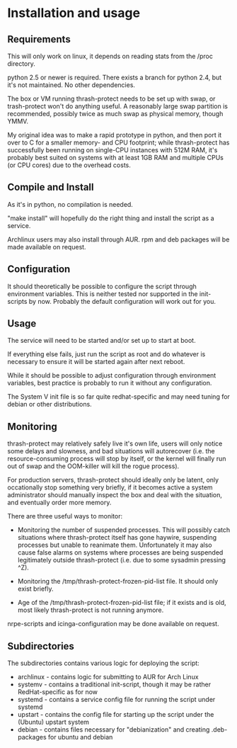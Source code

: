 Installation and usage
======================

Requirements
------------

This will only work on linux, it depends on reading stats from the
/proc directory.

python 2.5 or newer is required.  There exists a branch for python
2.4, but it's not maintained.  No other dependencies.

The box or VM running thrash-protect needs to be set up with swap, or
trash-protect won't do anything useful.  A reasonably large swap
partition is recommended, possibly twice as much swap as physical
memory, though YMMV.

My original idea was to make a rapid prototype in python, and then
port it over to C for a smaller memory- and CPU footprint; while
thrash-protect has successfully been running on single-CPU instances
with 512M RAM, it's probably best suited on systems with at least 1GB
RAM and multiple CPUs (or CPU cores) due to the overhead costs.

Compile and Install
-------------------

As it's in python, no compilation is needed.

"make install" will hopefully do the right thing and install the
script as a service.  

Archlinux users may also install through AUR.  rpm and deb packages
will be made available on request.

Configuration
-------------

It should theoretically be possible to configure the script through
environment variables.  This is neither tested nor supported in the
init-scripts by now.  Probably the default configuration will work out
for you.

Usage
-----

The service will need to be started and/or set up to start at boot.

If everything else fails, just run the script as root and do whatever
is necessary to ensure it will be started again after next reboot.

While it should be possible to adjust configuration through
environment variables, best practice is probably to run it without any
configuration.

The System V init file is so far quite redhat-specific and may need
tuning for debian or other distributions.

Monitoring
----------

thrash-protect may relatively safely live it's own life, users will
only notice some delays and slowness, and bad situations will
autorecover (i.e. the resource-consuming process will stop by itself,
or the kernel will finally run out of swap and the OOM-killer will
kill the rogue process).

For production servers, thrash-protect should ideally only be latent,
only occationally stop something very briefly, if it becomes active a
system administrator should manually inspect the box and deal with the
situation, and eventually order more memory.

There are three useful ways to monitor:

* Monitoring the number of suspended processes.  This will possibly
  catch situations where thrash-protect itself has gone haywire,
  suspending processes but unable to reanimate them.  Unfortunately it
  may also cause false alarms on systems where processes are being
  suspended legitimately outside thrash-protect (i.e. due to some
  sysadmin pressing ^Z).

* Monitoring the /tmp/thrash-protect-frozen-pid-list file.  It should
  only exist briefly.

* Age of the /tmp/thrash-protect-frozen-pid-list file; if it exists
  and is old, most likely thrash-protect is not running anymore.

nrpe-scripts and icinga-configuration may be done available on request.

Subdirectories
--------------

The subdirectories contains various logic for deploying the script:

* archlinux - contains logic for submitting to AUR for Arch Linux
* systemv - contains a traditional init-script, though it may be rather RedHat-specific as for now
* systemd - contains a service config file for running the script under systemd
* upstart - contains the config file for starting up the script under the (Ubuntu) upstart system
* debian - contains files necessary for "debianization" and creating .deb-packages for ubuntu and debian
